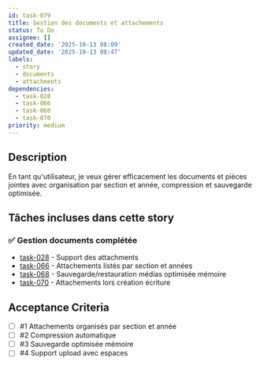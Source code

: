 ```yaml
---
id: task-079
title: Gestion des documents et attachements
status: To Do
assignee: []
created_date: '2025-10-13 08:09'
updated_date: '2025-10-13 08:47'
labels:
  - story
  - documents
  - attachments
dependencies:
  - task-028
  - task-066
  - task-068
  - task-070
priority: medium
---
```


## Description

<!-- SECTION:DESCRIPTION:BEGIN -->
En tant qu'utilisateur, je veux gérer efficacement les documents et pièces jointes avec organisation par section et année, compression et sauvegarde optimisée.

## Tâches incluses dans cette story

### ✅ Gestion documents complétée
- [task-028](task-028) - Support des attachments
- [task-066](task-066) - Attachements listés par section et années
- [task-068](task-068) - Sauvegarde/restauration médias optimisée mémoire
- [task-070](task-070) - Attachements lors création écriture
<!-- SECTION:DESCRIPTION:END -->

## Acceptance Criteria
<!-- AC:BEGIN -->
- [ ] #1 Attachements organisés par section et année
- [ ] #2 Compression automatique
- [ ] #3 Sauvegarde optimisée mémoire
- [ ] #4 Support upload avec espaces
<!-- AC:END -->
